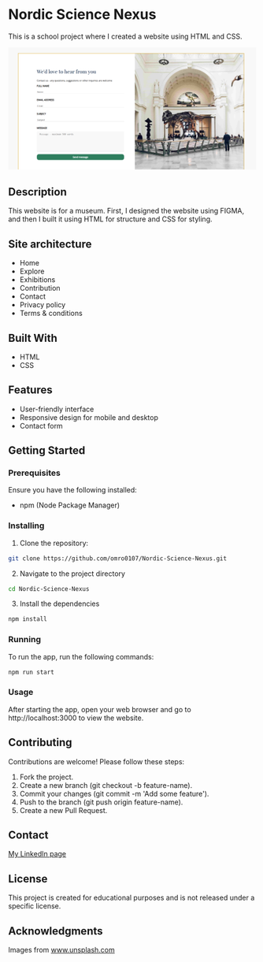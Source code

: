 # Nordic Science Nexus

This is a school project where I created a website using HTML and CSS.

![image](/img/nsn1.png)


## Description

This website is for a museum. First, I designed the website using FIGMA, and then I built it using HTML for structure and CSS for styling.

## Site architecture
- Home
- Explore
- Exhibitions
- Contribution
- Contact
- Privacy policy
- Terms & conditions

## Built With

- HTML
- CSS

## Features

- User-friendly interface
- Responsive design for mobile and desktop
- Contact form

## Getting Started

### Prerequisites

Ensure you have the following installed:
- npm (Node Package Manager)

### Installing

1. Clone the repository:

```bash
git clone https://github.com/omro0107/Nordic-Science-Nexus.git
```

2. Navigate to the project directory

```bash
cd Nordic-Science-Nexus
```

3. Install the dependencies

```bash
npm install
```

### Running

To run the app, run the following commands:

```bash
npm run start
```

### Usage
After starting the app, open your web browser and go to http://localhost:3000 to view the website.

## Contributing

Contributions are welcome! Please follow these steps:

1. Fork the project.
2. Create a new branch (git checkout -b feature-name).
3. Commit your changes (git commit -m 'Add some feature').
4. Push to the branch (git push origin feature-name).
5. Create a new Pull Request.

## Contact

[My LinkedIn page](https://www.linkedin.com/in/oda-marie-rosenkilde-9b0919287/)

## License

This project is created for educational purposes and is not released under a specific license.

## Acknowledgments

Images from www.unsplash.com
 
